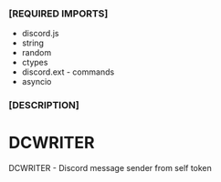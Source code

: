 ### [REQUIRED IMPORTS] ###

- discord.js
- string
- random
- ctypes
- discord.ext - commands
- asyncio

### [DESCRIPTION] ###

# DCWRITER
DCWRITER - Discord message sender from self token
